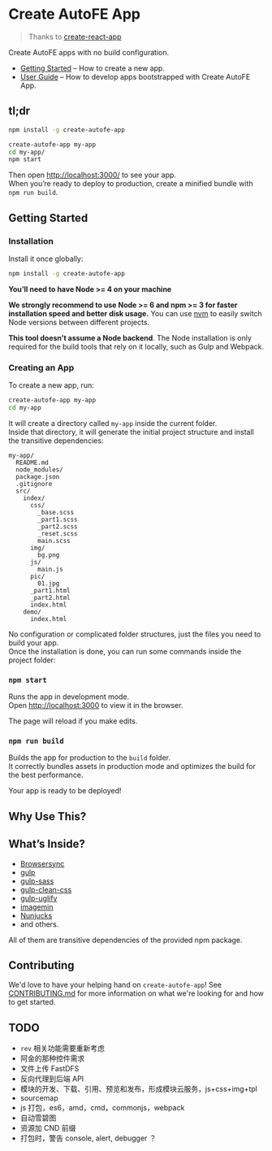 # Create AutoFE App

> Thanks to [create-react-app](https://github.com/facebookincubator/create-react-app)

Create AutoFE apps with no build configuration.

* [Getting Started](#getting-started) – How to create a new app.
* [User Guide](https://github.com/jpuncle/create-autofe-app/blob/master/packages/autofe-scripts/template/README.md) – How to develop apps bootstrapped with Create AutoFE App.

## tl;dr

```sh
npm install -g create-autofe-app

create-autofe-app my-app
cd my-app/
npm start

```

Then open [http://localhost:3000/](http://localhost:3000/) to see your app.<br>
When you’re ready to deploy to production, create a minified bundle with `npm run build`.

## Getting Started

### Installation

Install it once globally:

```sh
npm install -g create-autofe-app
```

**You’ll need to have Node >= 4 on your machine**

**We strongly recommend to use Node >= 6 and npm >= 3 for faster installation speed and better disk usage.** You can use [nvm](https://github.com/creationix/nvm#usage) to easily switch Node versions between different projects.

**This tool doesn’t assume a Node backend**. The Node installation is only required for the build tools that rely on it locally, such as Gulp and Webpack.

### Creating an App

To create a new app, run:

```sh
create-autofe-app my-app
cd my-app
```

It will create a directory called `my-app` inside the current folder.<br>
Inside that directory, it will generate the initial project structure and install the transitive dependencies:

```
my-app/
  README.md
  node_modules/
  package.json
  .gitignore
  src/
    index/
      css/
        _base.scss
        _part1.scss
        _part2.scss
        _reset.scss
        main.scss
      img/
        bg.png
      js/
        main.js
      pic/
        01.jpg
      _part1.html
      _part2.html
      index.html
    demo/
      index.html
```

No configuration or complicated folder structures, just the files you need to build your app.<br>
Once the installation is done, you can run some commands inside the project folder:

### `npm start`

Runs the app in development mode.<br>
Open [http://localhost:3000](http://localhost:3000) to view it in the browser.

The page will reload if you make edits.

### `npm run build`

Builds the app for production to the `build` folder.<br>
It correctly bundles assets in production mode and optimizes the build for the best performance.

Your app is ready to be deployed!

## Why Use This?

## What’s Inside?

* [Browsersync](https://browsersync.io/)
* [gulp](http://gulpjs.com/)
* [gulp-sass](https://github.com/dlmanning/gulp-sass)
* [gulp-clean-css](https://github.com/scniro/gulp-clean-css)
* [gulp-uglify](https://github.com/terinjokes/gulp-uglify)
* [imagemin](https://github.com/imagemin/imagemin)
* [Nunjucks](https://mozilla.github.io/nunjucks/)
* and others.

All of them are transitive dependencies of the provided npm package.

## Contributing

We'd love to have your helping hand on `create-autofe-app`! See [CONTRIBUTING.md](CONTRIBUTING.md) for more information on what we're looking for and how to get started.


## TODO

* `rev` 相关功能需要重新考虑
* 阿金的那种控件需求
* 文件上传 FastDFS
* 反向代理到后端 API
* 模块的开发、下载、引用、预览和发布，形成模块云服务，js+css+img+tpl
* sourcemap
* js 打包，es6，amd，cmd，commonjs，webpack
* 自动雪碧图
* 资源加 CND 前缀
* 打包时，警告 console, alert, debugger ？
